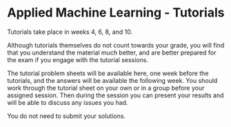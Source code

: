 # Applied Machine Learning - Tutorials

Tutorials take place in weeks 4, 6, 8, and 10.   

Although tutorials themselves do not count towards your grade, you will find that you understand the material much better, and are better prepared for the exam if you engage with the tutorial sessions.

The tutorial problem sheets will be available here, one week before the tutorials, and the answers will be available the following week. You should work through the tutorial sheet on your own or in a group before your assigned session. Then during the session you can present your results and will be able to discuss any issues you had. 

You do not need to submit your solutions. 
